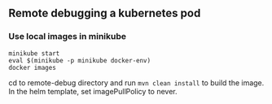 ## Remote debugging a kubernetes pod

### Use local images in minikube
```
minikube start
eval $(minikube -p minikube docker-env)
docker images
```
cd to remote-debug directory and run `mvn clean install` to build the image. In the helm template, set imagePullPolicy to never.